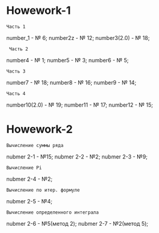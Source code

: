 # Howework-1
    Часть 1
   number_1	- № 6;
   number2z	- № 12;
   number3(2.0)	- № 18;
   
     Часть 2     
   number4		- № 1;
   number5		- № 3;
   number6		- № 5;
   
    Часть 3
   number7		- № 18;
   number8		- № 16;
   number9		- № 14;
   
    Часть 4
   number10(2.0)	- № 19;
   number11	- № 17;
   number12	- № 15;
   
# Howework-2
    Вычисление суммы ряда
   nubmer 2-1 - №15;
   nubmer 2-2 - №2;
   nubmer 2-3 - №9;
    
    Вычисление Pi
   nubmer 2-4 - №2;
   
    Вычисление по итер. формуле
   nubmer 2-5 - №4;
   
    Вычисление определенного интеграла
   nubmer 2-6 - №5(метод 2); 
   nubmer 2-7 - №2(метод 5);
    
